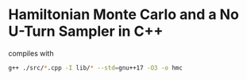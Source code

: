 # Hamiltonian Monte Carlo and a No U-Turn Sampler in C++

compiles with

```bash
g++ ./src/*.cpp -I lib/* --std=gnu++17 -O3 -o hmc
```